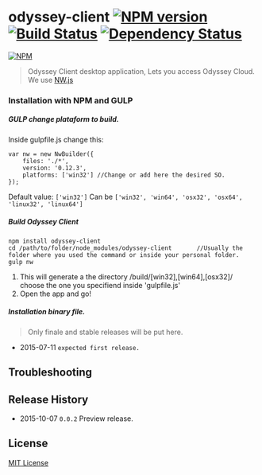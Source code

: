 # odyssey-client [![NPM version][npm-image]][npm-url] [![Build Status][travis-image]][travis-url] [![Dependency Status][depstat-image]][depstat-url]

[![NPM](https://nodei.co/npm/nw-builder.png?downloads=true)](https://nodei.co/npm/nw-builder/)

> Odyssey Client desktop application, Lets you access Odyssey Cloud. We use [NW.js](https://github.com/nwjs/nw.js)


### Installation with NPM and GULP

##### GULP change plataform to build.
Inside gulpfile.js change this:
```shell
var nw = new NwBuilder({
    files: './*', 
	version: '0.12.3',
    platforms: ['win32'] //Change or add here the desired SO.
});
```
Default value: `['win32']`
Can be `['win32', 'win64', 'osx32', 'osx64', 'linux32', 'linux64']`


##### Build Odyssey Client
```shell
npm install odyssey-client
cd /path/to/folder/node_modules/odyssey-client       //Usually the folder where you used the command or inside your personal folder.
gulp nw
```
1) This will generate a the directory /build/[win32],[win64],[osx32]/ choose the one you specifiend inside 'gulpfile.js'
2) Open the app and go!

##### Installation binary file.
> Only finale and stable releases will be put here.

- 2015-07-11 `expected first release.`

## Troubleshooting

## Release History
- 2015-10-07    `0.0.2` Preview release.

## License

[MIT License](http://en.wikipedia.org/wiki/MIT_License)

[npm-url]: https://www.npmjs.com/package/odyssey-client
[npm-image]: https://badge.fury.io/js/odyssey-client.svg

[travis-url]: https://travis-ci.org/Santiago-vdk/Odyssey-Client
[travis-image]: https://travis-ci.org/Santiago-vdk/Odyssey-Client.svg?branch=master

[depstat-url]: https://david-dm.org/santiago-vdk/odyssey-client
[depstat-image]: https://david-dm.org/santiago-vdk/odyssey-client.svg